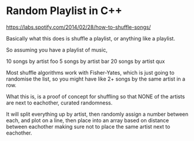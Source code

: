 # Random Playlist in C++

https://labs.spotify.com/2014/02/28/how-to-shuffle-songs/

Basically what this does is shuffle a playlist, or anything like a playlist.

So assuming you have a playlist of music,

10 songs by artist foo
5 songs by artist bar
20 songs by artist qux

Most shuffle algorithms work with Fisher-Yates, which is just going to randomise the list, so you might have like 2+ songs by the same artist in a row.

What this is, is a proof of concept for shuffling so that NONE of the artists are next to eachother, curated randomness.

It will split everything up by artist, then randomly assign a number between each, and plot on a line, then place into an array based on distance between eachother making sure not to place the same artist next to eachother.

